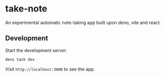 # take-note

An experimental automatic note-taking app built upon deno, vite and react.

## Development

Start the development server:

```bash
deno task dev
```

Visit `http://localhost:3000` to see the app.
